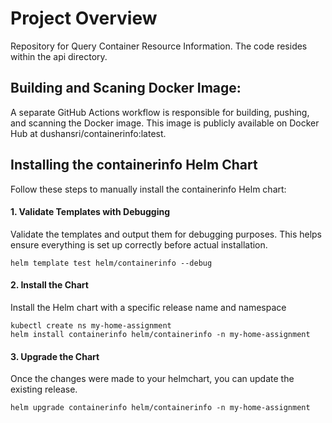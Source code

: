 # Project Overview
Repository for Query Container Resource Information. The code resides within the api directory.


## Building and Scaning Docker Image:
A separate GitHub Actions workflow is responsible for building, pushing, and scanning the Docker image. This image is publicly available on Docker Hub at dushansri/containerinfo:latest.

## Installing the containerinfo Helm Chart
Follow these steps to manually install the containerinfo Helm chart:

#### 1. Validate Templates with Debugging

Validate the templates and output them for debugging purposes. This helps ensure everything is set up correctly before actual installation.
```
helm template test helm/containerinfo --debug
```

#### 2. Install the Chart 
Install the Helm chart with a specific release name and namespace
```
kubectl create ns my-home-assignment
helm install containerinfo helm/containerinfo -n my-home-assignment
```

#### 3. Upgrade the Chart
Once the changes were made to your helmchart, you can update the existing release.
```
helm upgrade containerinfo helm/containerinfo -n my-home-assignment
```
